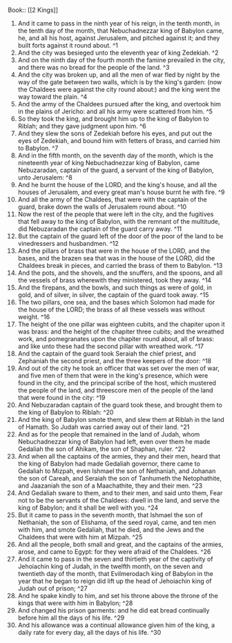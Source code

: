  Book:: [[2 Kings]]
 1. And it came to pass in the ninth year of his reign, in the tenth month, in the tenth day of the month, that Nebuchadnezzar king of Babylon came, he, and all his host, against Jerusalem, and pitched against it; and they built forts against it round about. ^1
 2. And the city was besieged unto the eleventh year of king Zedekiah. ^2
 3. And on the ninth day of the fourth month the famine prevailed in the city, and there was no bread for the people of the land. ^3
 4. And the city was broken up, and all the men of war fled by night by the way of the gate between two walls, which is by the king's garden: (now the Chaldees were against the city round about:) and the king went the way toward the plain. ^4
 5. And the army of the Chaldees pursued after the king, and overtook him in the plains of Jericho: and all his army were scattered from him. ^5
 6. So they took the king, and brought him up to the king of Babylon to Riblah; and they gave judgment upon him. ^6
 7. And they slew the sons of Zedekiah before his eyes, and put out the eyes of Zedekiah, and bound him with fetters of brass, and carried him to Babylon. ^7
 8. And in the fifth month, on the seventh day of the month, which is the nineteenth year of king Nebuchadnezzar king of Babylon, came Nebuzaradan, captain of the guard, a servant of the king of Babylon, unto Jerusalem: ^8
 9. And he burnt the house of the LORD, and the king's house, and all the houses of Jerusalem, and every great man's house burnt he with fire. ^9
 10. And all the army of the Chaldees, that were with the captain of the guard, brake down the walls of Jerusalem round about. ^10
 11. Now the rest of the people that were left in the city, and the fugitives that fell away to the king of Babylon, with the remnant of the multitude, did Nebuzaradan the captain of the guard carry away. ^11
 12. But the captain of the guard left of the door of the poor of the land to be vinedressers and husbandmen. ^12
 13. And the pillars of brass that were in the house of the LORD, and the bases, and the brazen sea that was in the house of the LORD, did the Chaldees break in pieces, and carried the brass of them to Babylon. ^13
 14. And the pots, and the shovels, and the snuffers, and the spoons, and all the vessels of brass wherewith they ministered, took they away. ^14
 15. And the firepans, and the bowls, and such things as were of gold, in gold, and of silver, in silver, the captain of the guard took away. ^15
 16. The two pillars, one sea, and the bases which Solomon had made for the house of the LORD; the brass of all these vessels was without weight. ^16
 17. The height of the one pillar was eighteen cubits, and the chapiter upon it was brass: and the height of the chapiter three cubits; and the wreathed work, and pomegranates upon the chapiter round about, all of brass: and like unto these had the second pillar with wreathed work. ^17
 18. And the captain of the guard took Seraiah the chief priest, and Zephaniah the second priest, and the three keepers of the door: ^18
 19. And out of the city he took an officer that was set over the men of war, and five men of them that were in the king's presence, which were found in the city, and the principal scribe of the host, which mustered the people of the land, and threescore men of the people of the land that were found in the city: ^19
 20. And Nebuzaradan captain of the guard took these, and brought them to the king of Babylon to Riblah: ^20
 21. And the king of Babylon smote them, and slew them at Riblah in the land of Hamath. So Judah was carried away out of their land. ^21
 22. And as for the people that remained in the land of Judah, whom Nebuchadnezzar king of Babylon had left, even over them he made Gedaliah the son of Ahikam, the son of Shaphan, ruler. ^22
 23. And when all the captains of the armies, they and their men, heard that the king of Babylon had made Gedaliah governor, there came to Gedaliah to Mizpah, even Ishmael the son of Nethaniah, and Johanan the son of Careah, and Seraiah the son of Tanhumeth the Netophathite, and Jaazaniah the son of a Maachathite, they and their men. ^23
 24. And Gedaliah sware to them, and to their men, and said unto them, Fear not to be the servants of the Chaldees: dwell in the land, and serve the king of Babylon; and it shall be well with you. ^24
 25. But it came to pass in the seventh month, that Ishmael the son of Nethaniah, the son of Elishama, of the seed royal, came, and ten men with him, and smote Gedaliah, that he died, and the Jews and the Chaldees that were with him at Mizpah. ^25
 26. And all the people, both small and great, and the captains of the armies, arose, and came to Egypt: for they were afraid of the Chaldees. ^26
 27. And it came to pass in the seven and thirtieth year of the captivity of Jehoiachin king of Judah, in the twelfth month, on the seven and twentieth day of the month, that Evilmerodach king of Babylon in the year that he began to reign did lift up the head of Jehoiachin king of Judah out of prison; ^27
 28. And he spake kindly to him, and set his throne above the throne of the kings that were with him in Babylon; ^28
 29. And changed his prison garments: and he did eat bread continually before him all the days of his life. ^29
 30. And his allowance was a continual allowance given him of the king, a daily rate for every day, all the days of his life. ^30

